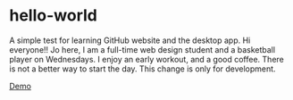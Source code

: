 # hello-world
A simple test for learning GitHub website and the desktop app.
Hi everyone!!
Jo here, I am a full-time web design student and a basketball player on Wednesdays.
I enjoy an early workout, and a good coffee. There is not a better way to start the day.
This change is only for development.

[Demo](https://jmoralesg.github.io/hello-world/)